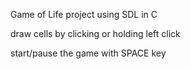 Game of Life project using SDL in C

draw cells by clicking or holding left click

start/pause the game with SPACE key
